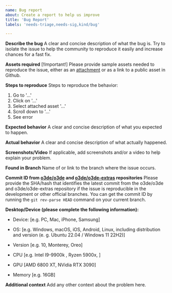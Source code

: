 ```yaml
---
name: Bug report
about: Create a report to help us improve
title: 'Bug Report'
labels: 'needs-triage,needs-sig,kind/bug'

---
```


**Describe the bug**
A clear and concise description of what the bug is. Try to isolate the issue to help the community to reproduce it easily and increase chances for a fast fix.

**Assets required**
[!Important!] Please provide sample assets needed to reproduce the issue, either as an [attachment](https://docs.github.com/en/get-started/writing-on-github/working-with-advanced-formatting/attaching-files) or as a link to a public asset in Github.

**Steps to reproduce**
Steps to reproduce the behavior:
1. Go to '...'
2. Click on '...'
3. Select attached asset '...'
4. Scroll down to '...'
5. See error

**Expected behavior**
A clear and concise description of what you expected to happen.

**Actual behavior**
A clear and concise description of what actually happened.

**Screenshots/Video**
If applicable, add screenshots and/or a video to help explain your problem.

**Found in Branch**
Name of or link to the branch where the issue occurs.

**Commit ID from [o3de/o3de](https://github.com/o3de/o3de) and [o3de/o3de-extras](https://github.com/o3de/o3de-extras) repositories**
Please provide the SHA/hash that identifies the latest commit from the o3de/o3de and o3de/o3de-extras repository if the issue is reproducible in the development or other official branches. 
You can get the commit ID by running the `git rev-parse HEAD` command on your current branch.


**Desktop/Device (please complete the following information):**
 - Device: [e.g. PC, Mac, iPhone, Samsung] 
 - OS: [e.g. Windows, macOS, iOS, Android, Linux, including distribution and version (e. g. Ubuntu 22.04 / Windows 11 22H2)]

 - Version [e.g. 10, Monterey, Oreo]
 - CPU [e.g. Intel I9-9900k , Ryzen 5900x, ]
 - GPU [AMD 6800 XT, NVidia RTX 3090]
 - Memory [e.g. 16GB]

**Additional context**
Add any other context about the problem here.
